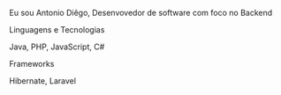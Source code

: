 Eu sou Antonio Diêgo, Desenvovedor de software com foco no Backend

Linguagens e Tecnologias

Java, PHP, JavaScript, C#

Frameworks

Hibernate, Laravel


